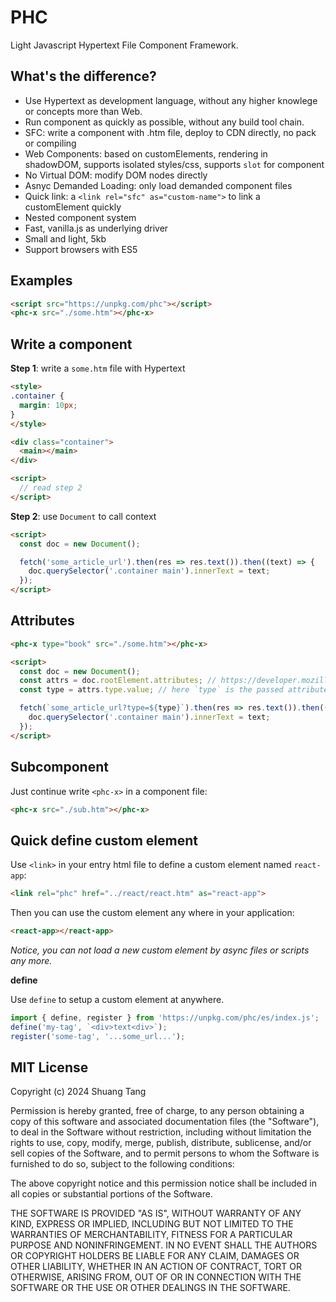 # PHC

Light Javascript Hypertext File Component Framework.

## What's the difference?

- Use Hypertext as development language, without any higher knowlege or concepts more than Web.
- Run component as quickly as possible, without any build tool chain.
- SFC: write a component with .htm file, deploy to CDN directly, no pack or compiling
- Web Components: based on customElements, rendering in shadowDOM, supports isolated styles/css, supports `slot` for component
- No Virtual DOM: modify DOM nodes directly
- Asnyc Demanded Loading: only load demanded component files
- Quick link: a `<link rel="sfc" as="custom-name">` to link a customElement quickly
- Nested component system
- Fast, vanilla.js as underlying driver
- Small and light, 5kb
- Support browsers with ES5

## Examples

```html
<script src="https://unpkg.com/phc"></script>
<phc-x src="./some.htm"></phc-x>
```

## Write a component

**Step 1**: write a `some.htm` file with Hypertext

```html
<style>
.container {
  margin: 10px;
}
</style>

<div class="container">
  <main></main>
</div>

<script>
  // read step 2
</script>
```

**Step 2**: use `Document` to call context

```html
<script>
  const doc = new Document();

  fetch('some_article_url').then(res => res.text()).then((text) => {
    doc.querySelector('.container main').innerText = text;
  });
</script>
```

## Attributes

```html
<phc-x type="book" src="./some.htm"></phc-x>
```

```html
<script>
  const doc = new Document();
  const attrs = doc.rootElement.attributes; // https://developer.mozilla.org/zh-CN/docs/Web/API/NamedNodeMap
  const type = attrs.type.value; // here `type` is the passed attribute whose value is `book`

  fetch(`some_article_url?type=${type}`).then(res => res.text()).then((text) => {
    doc.querySelector('.container main').innerText = text;
  });
</script>
```

## Subcomponent

Just continue write `<phc-x>` in a component file:

```html
<phc-x src="./sub.htm"></phc-x>
```

## Quick define custom element

Use `<link>` in your entry html file to define a custom element named `react-app`:

```html
<link rel="phc" href="../react/react.htm" as="react-app">
```

Then you can use the custom element any where in your application:

```html
<react-app></react-app>
```

*Notice, you can not load a new custom element by async files or scripts any more.*

**define**

Use `define` to setup a custom element at anywhere.

```js
import { define, register } from 'https://unpkg.com/phc/es/index.js';
define('my-tag', `<div>text<div>`);
register('some-tag', '...some_url...');
```

## MIT License

Copyright (c) 2024 Shuang Tang

Permission is hereby granted, free of charge, to any person obtaining a copy of this software and associated documentation files (the "Software"), to deal in the Software without restriction, including without limitation the rights to use, copy, modify, merge, publish, distribute, sublicense, and/or sell copies of the Software, and to permit persons to whom the Software is furnished to do so, subject to the following conditions:

The above copyright notice and this permission notice shall be included in all copies or substantial portions of the Software.

THE SOFTWARE IS PROVIDED "AS IS", WITHOUT WARRANTY OF ANY KIND, EXPRESS OR IMPLIED, INCLUDING BUT NOT LIMITED TO THE WARRANTIES OF MERCHANTABILITY, FITNESS FOR A PARTICULAR PURPOSE AND NONINFRINGEMENT. IN NO EVENT SHALL THE AUTHORS OR COPYRIGHT HOLDERS BE LIABLE FOR ANY CLAIM, DAMAGES OR OTHER LIABILITY, WHETHER IN AN ACTION OF CONTRACT, TORT OR OTHERWISE, ARISING FROM, OUT OF OR IN CONNECTION WITH THE SOFTWARE OR THE USE OR OTHER DEALINGS IN THE SOFTWARE.
